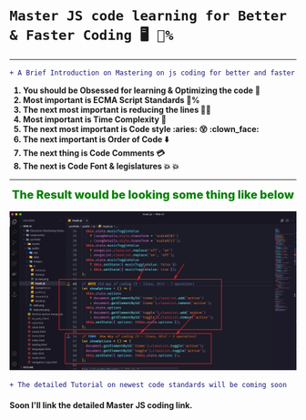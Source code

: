 # `Master JS code learning for Better & Faster Coding 🖥️ 💯%`

---

```diff
+ A Brief Introduction on Mastering on js coding for better and faster coding 🤩 🖥️
```

<section>
    <ol style="font-weight:700">
        <li>You should be Obsessed for learning & Optimizing the code 🧠</li>
        <li> Most important is ECMA Script Standards 💯% </li>
        <li>The next most important is reducing the lines 🥇🥇</li>
        <li> Most important is Time Complexity 🧭 </li>
        <li>The next most important is Code style :aries: 😵 :clown_face:</li>
        <li>The next important is Order of Code ⬇️</li>
        <li>The next thing is Code Comments 💳 </li>
        <li>The next is Code Font & legislatures 💥 💥</li>
    </ol>
</section>

<!--  The Result would be looking some thing like below -->

---

<div style="text-align:center;font-weight:800;font-size:20px;color:green" align="center">The Result would be looking some thing like below </div>
<br />

<img src="../Content/Screens/Js coding.png" alt="Getting Started" />

```diff
+ The detailed Tutorial on newest code standards will be coming soon
```

#### Soon I'll link the detailed Master JS coding link.

<!-- h1: 32px, h2: 24px, h3: 18.72px, h4: 16px, h5: 13.28px, h6: 12px -->
